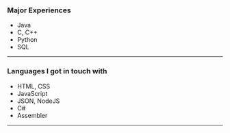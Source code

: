 
### Major Experiences

* Java
* C, C++
* Python
* SQL

---

### Languages I got in touch with

* HTML, CSS
* JavaScript
* JSON, NodeJS
* C#
* Assembler

---
